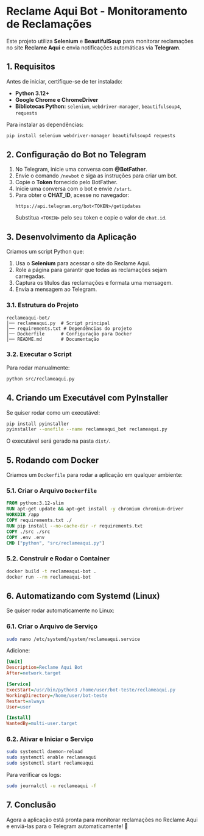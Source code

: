 # Reclame Aqui Bot - Monitoramento de Reclamações

Este projeto utiliza **Selenium** e **BeautifulSoup** para monitorar reclamações no site **Reclame Aqui** e envia notificações automáticas via **Telegram**.

## **1. Requisitos**
Antes de iniciar, certifique-se de ter instalado:
- **Python 3.12+**
- **Google Chrome e ChromeDriver**
- **Bibliotecas Python:** `selenium`, `webdriver-manager`, `beautifulsoup4`, `requests`

Para instalar as dependências:
```bash
pip install selenium webdriver-manager beautifulsoup4 requests
```

## **2. Configuração do Bot no Telegram**
1. No Telegram, inicie uma conversa com **@BotFather**.
2. Envie o comando `/newbot` e siga as instruções para criar um bot.
3. Copie o **Token** fornecido pelo BotFather.
4. Inicie uma conversa com o bot e envie `/start`.
5. Para obter o **CHAT_ID**, acesse no navegador:
   ```
   https://api.telegram.org/bot<TOKEN>/getUpdates
   ```
   Substitua `<TOKEN>` pelo seu token e copie o valor de `chat.id`.

## **3. Desenvolvimento da Aplicação**
Criamos um script Python que:
1. Usa o **Selenium** para acessar o site do Reclame Aqui.
2. Role a página para garantir que todas as reclamações sejam carregadas.
3. Captura os títulos das reclamações e formata uma mensagem.
4. Envia a mensagem ao Telegram.

### **3.1. Estrutura do Projeto**
```
reclameaqui-bot/
│── reclameaqui.py  # Script principal
│── requirements.txt # Dependências do projeto
│── Dockerfile      # Configuração para Docker
│── README.md       # Documentação
```

### **3.2. Executar o Script**
Para rodar manualmente:
```bash
python src/reclameaqui.py
```

## **4. Criando um Executável com PyInstaller**
Se quiser rodar como um executável:
```bash
pip install pyinstaller
pyinstaller --onefile --name reclameaqui_bot reclameaqui.py
```
O executável será gerado na pasta `dist/`.

## **5. Rodando com Docker**
Criamos um `Dockerfile` para rodar a aplicação em qualquer ambiente:

### **5.1. Criar o Arquivo `Dockerfile`**
```dockerfile
FROM python:3.12-slim
RUN apt-get update && apt-get install -y chromium chromium-driver
WORKDIR /app
COPY requirements.txt ./
RUN pip install --no-cache-dir -r requirements.txt
COPY ./src ./src
COPY .env .env
CMD ["python", "src/reclameaqui.py"]

```

### **5.2. Construir e Rodar o Container**
```bash
docker build -t reclameaqui-bot .
docker run --rm reclameaqui-bot
```

## **6. Automatizando com Systemd (Linux)**
Se quiser rodar automaticamente no Linux:

### **6.1. Criar o Arquivo de Serviço**
```bash
sudo nano /etc/systemd/system/reclameaqui.service
```
Adicione:
```ini
[Unit]
Description=Reclame Aqui Bot
After=network.target

[Service]
ExecStart=/usr/bin/python3 /home/user/bot-teste/reclameaqui.py
WorkingDirectory=/home/user/bot-teste
Restart=always
User=user

[Install]
WantedBy=multi-user.target
```

### **6.2. Ativar e Iniciar o Serviço**
```bash
sudo systemctl daemon-reload
sudo systemctl enable reclameaqui
sudo systemctl start reclameaqui
```
Para verificar os logs:
```bash
sudo journalctl -u reclameaqui -f
```

## **7. Conclusão**
Agora a  aplicação está pronta para monitorar reclamações no Reclame Aqui e enviá-las para o Telegram automaticamente! 🚀

